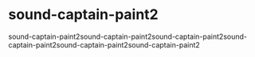 # sound-captain-paint2
sound-captain-paint2sound-captain-paint2sound-captain-paint2sound-captain-paint2sound-captain-paint2sound-captain-paint2
